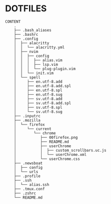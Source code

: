 # DOTFILES

    CONTENT
		.
		├── .bash_aliases
		├── .bashrc
		├── .config
		│  ├── alacritty
		│  │  └── alacritty.yml
		│  ├── nvim
		│  │  ├── config
		│  │  │  ├── alias.vim
		│  │  │  ├── lsp.vim
		│  │  │  └── plug-plugin.vim
		│  │  └── init.vim
		│  └── spell
		│     ├── en.utf-8.add
		│     ├── en.utf-8.add.spl
		│     ├── en.utf-8.spl
		│     ├── en.utf-8.sug
		│     ├── sv.utf-8.add
		│     ├── sv.utf-8.add.spl
		│     ├── sv.utf-8.spl
		│     └── sv.utf-8.sug
		├── .inputrc
		├── .mozilla
		│  └── firefox
		│     └── current
		│        └── chrome
		│           ├── 00firefox.png
		│           ├── README.md
		│           ├── userChrome
		│           │  ├── custom_scrollbars.uc.js
		│           │  └── userChrome.xml
		│           └── userChrome.css
		├── .newsboat
		│  ├── config
		│  └── urls
		├── .profile
		├── .ssh
		│  └── alias.ssh
		├── .tmux.conf
		├── .zshrc
		└── README.md
